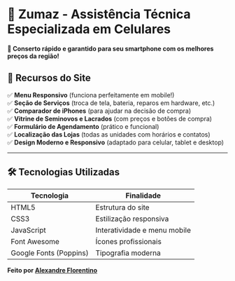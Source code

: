 # **📱 Zumaz - Assistência Técnica Especializada em Celulares**  

**🔧 Conserto rápido e garantido para seu smartphone com os melhores preços da região!**  



## **🚀 Recursos do Site**  

✅ **Menu Responsivo** (funciona perfeitamente em mobile!)  
✅ **Seção de Serviços** (troca de tela, bateria, reparos em hardware, etc.)  
✅ **Comparador de iPhones** (para ajudar na decisão de compra)  
✅ **Vitrine de Seminovos e Lacrados** (com preços e botões de compra)  
✅ **Formulário de Agendamento** (prático e funcional)  
✅ **Localização das Lojas** (todas as unidades com horários e contatos)  
✅ **Design Moderno e Responsivo** (adaptado para celular, tablet e desktop)  

---

## **🛠 Tecnologias Utilizadas**  

| **Tecnologia**  | **Finalidade** |
|----------------|---------------|
| HTML5 | Estrutura do site |
| CSS3 | Estilização responsiva |
| JavaScript | Interatividade e menu mobile |
| Font Awesome | Ícones profissionais |
| Google Fonts (Poppins) | Tipografia moderna |
  



**Feito por [Alexandre Florentino](https://github.com/Alexandre-florentino)**  
